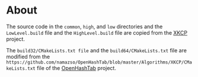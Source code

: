 # About

The source code in the `common`, `high`, and `low` directories and the `LowLevel.build` file and the `HighLevel.build` file are copied from the [XKCP](https://github.com/XKCP/XKCP) project.

The `build32/CMakeLists.txt file` and the `build64/CMakeLists.txt` file are modified from the `https://github.com/namazso/OpenHashTab/blob/master/Algorithms/XKCP/CMakeLists.txt` file of the [OpenHashTab](https://github.com/namazso/OpenHashTab) project.
